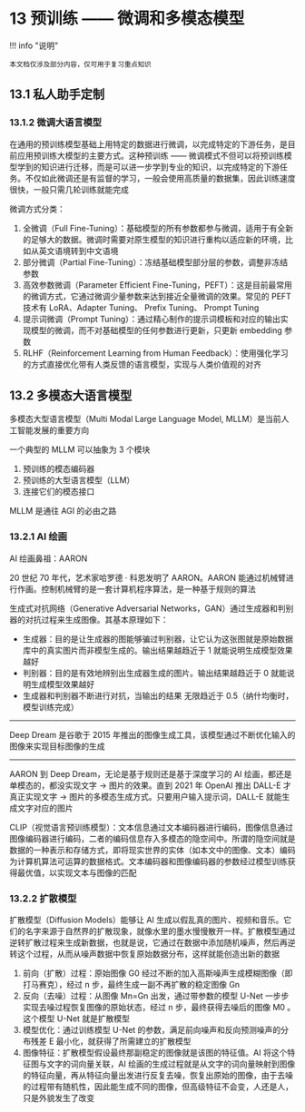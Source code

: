 # 13 预训练 —— 微调和多模态模型

<!-- !!! tip "说明"

    本文档正在更新中…… -->

!!! info "说明"

    本文档仅涉及部分内容，仅可用于复习重点知识

## 13.1 私人助手定制

### 13.1.2 微调大语言模型

在通用的预训练模型基础上用特定的数据进行微调，以完成特定的下游任务，是目前应用预训练大模型的主要方式。这种预训练 —— 微调模式不但可以将预训练模型学到的知识进行迁移，而是可以进一步学到专业的知识，以完成特定的下游任务。不仅如此微调还是有监督的学习，一般会使用高质量的数据集，因此训练速度很快，一般只需几轮训练就能完成

微调方式分类：

1. 全微调（Full Fine-Tuning）：基础模型的所有参数都参与微调，适用于有全新的足够大的数据。微调时需要对原生模型的知识进行重构以适应新的环境，比如从英文语境转到中文语境
2. 部分微调（Partial Fine-Tuning）：冻结基础模型部分层的参数，调整非冻结参数
3. 高效参数微调（Parameter Efficient Fine-Tuning，PEFT）：这是目前最常用的微调方式，它通过微调少量参数来达到接近全量微调的效果。常见的 PEFT 技术有 LoRA、Adapter Tuning、 Prefix Tuning、 Prompt Tuning
4. 提示词微调（Prompt Tuning）：通过精心制作的提示词模板和对应的输出实现模型的微调，而不对基础模型的任何参数进行更新，只更新 embedding 参数
5. RLHF（Reinforcement Learning from Human Feedback）：使用强化学习的方式直接优化带有人类反馈的语言模型，实现与人类价值观的对齐

## 13.2 多模态大语言模型

多模态大型语言模型（Multi Modal Large Language Model, MLLM）是当前人工智能发展的重要方向

一个典型的 MLLM 可以抽象为 3 个模块

1. 预训练的模态编码器
2. 预训练的大型语言模型（LLM）
3. 连接它们的模态接口

MLLM 是通往 AGI 的必由之路

### 13.2.1 AI 绘画

AI 绘画鼻祖：AARON

20 世纪 70 年代，艺术家哈罗德 · 科恩发明了 AARON。AARON 能通过机械臂进行作画。控制机械臂的是一套计算机程序算法，是一种基于规则的算法

生成式对抗网络（Generative Adversarial Networks，GAN）通过生成器和判别器的对抗过程来生成图像。其基本原理如下：

- 生成器：目的是让生成器的图能够骗过判别器，让它认为这张图就是原始数据库中的真实图片而非模型生成的。输出结果越趋近于 1 就能说明生成模型效果越好
- 判别器：目的是有效地辨别出生成器生成的图片。输出结果越趋近于 0 就能说明生成模型效果越好
- 生成器和判别器不断进行对抗，当输出的结果 无限趋近于 0.5（纳什均衡时，模型训练完成）

---

Deep Dream 是谷歌于 2015 年推出的图像生成工具，该模型通过不断优化输入的图像来实现目标图像的生成

---

AARON 到 Deep Dream，无论是基于规则还是基于深度学习的 AI 绘画，都还是单模态的，都没实现文字 → 图片的效果。直到 2021 年 OpenAI 推出 DALL-E 才真正实现文字 → 图片的多模态生成方式。只要用户输入提示词，DALL-E 就能生成文字对应的图片

CLIP（视觉语言预训练模型）：文本信息通过文本编码器进行编码，图像信息通过图像编码器进行编码，二者的编码信息存入多模态的隐空间中。所谓的隐空间就是数据的一种表示和存储方式，即将现实世界的实体（如本文中的图像、文本）编码为计算机算法可运算的数据格式。文本编码器和图像编码器的参数经过模型训练获得最优值，以实现文本与图像的匹配

### 13.2.2 扩散模型

扩散模型（Diffusion Models）能够让 AI 生成以假乱真的图片、视频和音乐。它们的名字来源于自然界的扩散现象，就像水里的墨水慢慢散开一样。扩散模型通过逆转扩散过程来生成新数据，也就是说，它通过在数据中添加随机噪声，然后再逆转这个过程，从而从噪声数据中恢复原始数据分布，这样就能创造出新的数据

1. 前向（扩散）过程：原始图像 G0 经过不断的加入高斯噪声生成模糊图像（即打马赛克），经过 n 步，最终生成一副不再扩散的稳定图像 Gn
2. 反向（去噪）过程：从图像 Mn=Gn 出发，通过带参数的模型 U-Net 一步步实现去噪过程恢复图像的原始状态，经过 n 步，最终获得去噪后的图像 M0 。这个模型 U-Net 就是扩散模型
3. 模型优化：通过训练模型 U-Net 的参数，满足前向噪声和反向预测噪声的分布残差 E 最小化，就获得了所需建立的扩散模型
4. 图像特征：扩散模型假设最终那副稳定的图像就是该图的特征值。AI 将这个特征图与文字的词向量关联，AI 绘画的生成过程就是从文字的词向量映射到图像的特征向量，再从特征向量出发进行反复去噪，恢复出原始的图像，由于去噪的过程带有随机性，因此能生成不同的图像，但高级特征不会变，人还是人，只是外貌发生了改变